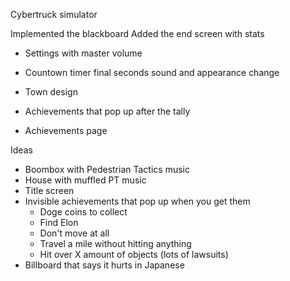 Cybertruck simulator

Implemented the blackboard
Added the end screen with stats

- Settings with master volume
- Countown timer final seconds sound and appearance change
- Town design

- Achievements that pop up after the tally
- Achievements page

Ideas
- Boombox with Pedestrian Tactics music
- House with muffled PT music
- Title screen
- Invisible achievements that pop up when you get them
	- Doge coins to collect
	- Find Elon
	- Don't move at all
	- Travel a mile without hitting anything
	- Hit over X amount of objects (lots of lawsuits)
- Billboard that says it hurts in Japanese
